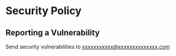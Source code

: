 # Security Policy

## Reporting a Vulnerability

Send security vulnerabilities to xxxxxxxxxxx@xxxxxxxxxxxxxx.com
